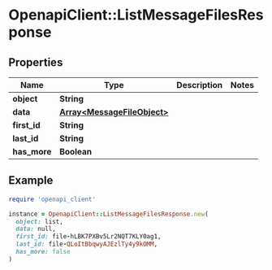 # OpenapiClient::ListMessageFilesResponse

## Properties

| Name | Type | Description | Notes |
| ---- | ---- | ----------- | ----- |
| **object** | **String** |  |  |
| **data** | [**Array&lt;MessageFileObject&gt;**](MessageFileObject.md) |  |  |
| **first_id** | **String** |  |  |
| **last_id** | **String** |  |  |
| **has_more** | **Boolean** |  |  |

## Example

```ruby
require 'openapi_client'

instance = OpenapiClient::ListMessageFilesResponse.new(
  object: list,
  data: null,
  first_id: file-hLBK7PXBv5Lr2NQT7KLY0ag1,
  last_id: file-QLoItBbqwyAJEzlTy4y9kOMM,
  has_more: false
)
```

